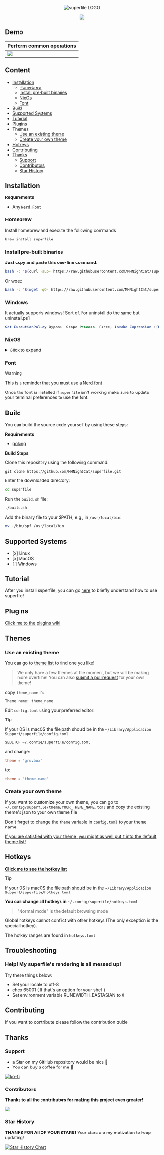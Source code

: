 <div align="center">

<picture>
  <source media="(prefers-color-scheme: dark)" srcset="/asset/superfilelogowhite.png" />
  <source media="(prefers-color-scheme: light)" srcset="/asset/superfilelogoblack.png" />
  <img alt="superfile LOGO" src="/asset/superfilelogowhite.png" />
</picture>

![](/asset/demo.png)

</div>

## Demo

| Perform common operations |
| ------------------------- |
| ![](/asset/demo.gif)      |

## Content

- [Installation](#install)
  - [Homebrew](#homebrew)
  - [Install pre-built binaries](#install-pre-built-binaries)
  - [NixOs](#nixos)
  - [Font](#font)
- [Build](#build)
- [Supported Systems](#supported-systems)
- [Tutorial](#tutorial)
- [Plugins](#plugins)
- [Themes](#themes)
  - [Use an existing theme](#use-an-existing-theme)
  - [Create your own theme](#create-your-own-theme)
- [Hotkeys](#hotkeys)
- [Contributing](#contributing)
- [Thanks](#thanks)
  - [Support](#Support)
  - [Contributors](#contributors)
  - [Star History](#star-history)

## Installation

**Requirements**

- Any [`Nerd Font`](#font)

### Homebrew

Install homebrew and execute the following commands

```bash
brew install superfile
```

### Install pre-built binaries
**Just copy and paste this one-line command:**

```bash
bash -c "$(curl -sLo- https://raw.githubusercontent.com/MHNightCat/superfile/main/install.sh)"
```

Or wget:

```bash
bash -c "$(wget -qO- https://raw.githubusercontent.com/MHNightCat/superfile/main/install.sh)"
```

### Windows

It actually supports windows! Sort of.
For uninstall do the same but uninstall.ps1

```powershell
Set-ExecutionPolicy Bypass -Scope Process -Force; Invoke-Expression ((New-Object System.Net.WebClient).DownloadString('https://github.com/MHNightCat/superfile/blob/main/install.ps1'))

```

### NixOS

<details><summary>Click to expand</summary>
<p>

#### Install with nix command-line:

```bash
nix profile install github:MHNightCat/superfile#superfile
```

or

```bash
nix profile install github:MHNightCat/superfile#superfile
```

#### Install with flake:

Add superfile to your flake inputs:

```nix
inputs = {
  superfile = {
    url = "github:MHNightCat/superfile";
  };
  # ...
};
```

Then you can add it to your packages:

```nix
let
  system = "x86_64-linux";
in {
  environment.systemPackages = with pkgs; [
    # ...
    inputs.superfile.packages.${system}.default  ];
}
```

</details>

### Font

> [!WARNING]
> This is a reminder that you must use a [Nerd font](https://www.nerdfonts.com/font-downloads)

Once the font is installed if `superfile` isn't working make sure to update your terminal preferences to use the font.

## Build

You can build the source code yourself by using these steps:

**Requirements**

- [golang](https://go.dev/doc/install)

**Build Steps**

Clone this repository using the following command:

```
git clone https://github.com/MHNightCat/superfile.git
```

Enter the downloaded directory:

```bash
cd superfile
```

Run the `build.sh` file:

```bash
./build.sh
```

Add the binary file to your $PATH, e.g., in `/usr/local/bin`:

```bash
mv ./bin/spf /usr/local/bin
```

## Supported Systems

- \[x\] Linux
- \[x\] MacOS
- \[ \] Windows

## Tutorial

After you install superfile, you can go [here](https://github.com/MHNightCat/superfile/wiki/Tutorial) to briefly understand how to use superfile!

## Plugins

[Click me to the plugins wiki](https://github.com/MHNightCat/superfile/wiki/Plugins)

## Themes

### Use an existing theme

You can go to [theme list](https://github.com/MHNightCat/superfile/blob/main/THEMELIST.md) to find one you like!

> We only have a few themes at the moment, but we will be making more overtime! You can also [submit a pull request](https://github.com/MHNightCat/superfile/pulls) for your own theme!

copy `theme_name` in:

```
Theme name: theme_name
```

Edit `config.toml` using your preferred editor:

> [!TIP]
> If your OS is macOS the file path should be in the `~/Library/Application Support/superfile/config.toml`

```
$EDITOR ~/.config/superfile/config.toml
```


and change:

```toml
theme = "gruvbox"
```

to:

```toml
theme = "theme-name"
```

### Create your own theme

If you want to customize your own theme, you can go to `~/.config/superfile/theme/YOUR_THEME_NAME.toml` and copy the existing theme's json to your own theme file

Don't forget to change the `theme` variable in `config.toml` to your theme name.

[If you are satisfied with your theme, you might as well put it into the default theme list!](#contribute)

## Hotkeys

[**Click me to see the hotkey list**](https://github.com/MHNightCat/superfile/wiki/Hotkey-list)

> [!TIP]
> If your OS is macOS the file path should be in the `~/Library/Application Support/superfile/hotkeys.toml`

**You can change all hotkeys in** `~/.config/superfile/hotkeys.toml`

> "Normal mode" is the default browsing mode

Global hotkeys cannot conflict with other hotkeys (The only exception is the special hotkey).

The hotkey ranges are found in `hotkeys.toml`

## Troubleshooting

### Help! My superfile's rendering is all messed up!

Try these things below:
- Set your locale to utf-8
- chcp 65001 ( If that's an option for your shell )
- Set environment variable RUNEWIDTH_EASTASIAN to 0

## Contributing

If you want to contribute please follow the [contribution guide](./CONTRIBUTING.md)

## Thanks

### Support

- a Star on my GitHub repository would be nice 🌟
- You can buy a coffee for me 💖

[![ko-fi](https://ko-fi.com/img/githubbutton_sm.svg)](https://ko-fi.com/G2G1JEGGC)

### Contributors

**Thanks to all the contributors for making this project even greater!**

<a href="https://github.com/mhnightcat/superfile/graphs/contributors">
  <img src="https://contrib.rocks/image?repo=mhnightcat/superfile" />
</a>


### Star History

**THANKS FOR All OF YOUR STARS!**
Your stars are my motivation to keep updating!

<a href="https://star-history.com/#MHNightCat/superfile&Timeline">
 <picture>
   <source media="(prefers-color-scheme: dark)" srcset="https://api.star-history.com/svg?repos=MHNightCat/superfile&type=Timeline&theme=dark" />
   <source media="(prefers-color-scheme: light)" srcset="https://api.star-history.com/svg?repos=MHNightCat/superfile&type=Timeline" />
   <img alt="Star History Chart" src="https://api.star-history.com/svg?repos=MHNightCat/superfile&type=Timeline" />
 </picture>
</a>
